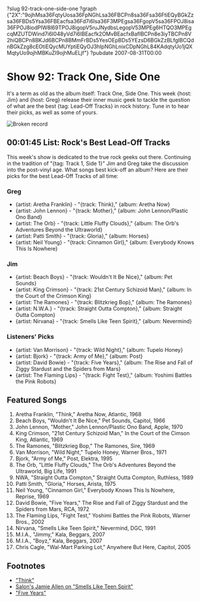 ?slug 92-track-one-side-one
?graph {"2X":"9ojhMsa36FqtyUosa36FpNGhLsa36FBCPn8sa36Fsa36FtiEQyBGkZzsa36FBDs5Ysa36FBEacfsa36Fd7i6Isa36F3MPEgsa36FgopV5sa36FPOJ8isa36FPOJ8iodPIW8l69TPOJ8igopV5ruJNydbsLegopV53MPEg6HTQO3MPEgcqMZUTDWind7i6I048yVd7i6IBEacfk2OMvBEacfxBafIBCPn8e3iyTBCPn8V2hiQBCPn8BKJd6BCPn8BMmFrBDs5YesOEpBDs5YEzsD6BGkZzBLfgIBCQdnBGkZzg8cEOtiEQycMUYptiEQyOJ3hIpNGhLnixCDpNGhL84KAdqtyUo1jQXMqtyUo9ojhMBKuZI9ojhMuELjf"}
?pubdate 2007-08-31T00:00

# Show 92: Track One, Side One
It's a term as old as the album itself: Track One, Side One. This week {host: Jim} and {host: Greg} release their inner music geek to tackle the question of what are the best {tag: Lead-Off Tracks} in rock history. Tune in to hear their picks, as well as some of yours.

![Broken record](https://static.soundopinions.org/images/broken_record_big.jpg)

## 00:01:45 List: Rock's Best Lead-Off Tracks
This week's show is dedicated to the true rock geeks out there. Continuing in the tradition of "{tag: Track 1, Side 1}" Jim and Greg take the discussion into the post-vinyl age. What songs best kick-off an album? Here are their picks for the best Lead-Off Tracks of all time:

### Greg 

- {artist: Aretha Franklin} - "{track: Think}," {album: Aretha Now}
- {artist: John Lennon} - "{track: Mother}," {album: John Lennon/Plastic Ono Band}
- {artist: The Orb} - "{track: Little Fluffy Clouds}," {album: The Orb's Adventures Beyond the Ultraworld}
- {artist: Patti Smith} - "{track: Gloria}," {album: Horses}
- {artist: Neil Young} - "{track: Cinnamon Girl}," {album: Everybody Knows This Is Nowhere}

### Jim

- {artist: Beach Boys} - "{track: Wouldn't It Be Nice}," {album: Pet Sounds}
- {artist: King Crimson} - "{track: 21st Century Schizoid Man}," {album: In the Court of the Crimson King}
- {artist: The Ramones} - "{track: Blitzkrieg Bop}," {album: The Ramones}
- {artist: N.W.A.} - "{track: Straight Outta Compton}," {album: Straight Outta Compton}
- {artist: Nirvana} - "{track: Smells Like Teen Spirit}," {album: Nevermind}

### Listeners' Picks

- {artist: Van Morrison} - "{track: Wild Night}," {album: Tupelo Honey}
- {artist: Bjork} - "{track: Army of Me}," {album: Post}
- {artist: David Bowie} - "{track: Five Years}," {album: The Rise and Fall of Ziggy Stardust and the Spiders from Mars}
- {artist: The Flaming Lips} - "{track: Fight Test}," {album: Yoshimi Battles the Pink Robots}

## Featured Songs
1. Aretha Franklin, "Think," Aretha Now, Atlantic, 1968
2. Beach Boys, "Wouldn't It Be Nice," Pet Sounds, Capitol, 1966
3. John Lennon, "Mother," John Lennon/Plastic Ono Band, Apple, 1970
4. King Crimson, "21st Century Schizoid Man," In the Court of the Cimson King, Atlantic, 1969
5. The Ramones, "Blitzkrieg Bop," The Ramones, Sire, 1969
6. Van Morrison, "Wild Night," Tupelo Honey, Warner Bros., 1971
7. Bjork, "Army of Me," Post, Elektra, 1995
8. The Orb, "Little Fluffy Clouds," The Orb's Adventures Beyond the Ultraworld, Big Life, 1991
9. NWA, "Straight Outta Compton," Straight Outta Compton, Ruthless, 1989
10. Patti Smith, "Gloria," Horses, Arista, 1975
11. Neil Young, "Cinnamon Girl," Everybody Knows This Is Nowhere, Reprise, 1969
12. David Bowie, "Five Years," The Rise and Fall of Ziggy Stardust and the Spiders from Mars, RCA, 1972
13. The Flaming Lips, "Fight Test," Yoshimi Battles the Pink Robots, Warner Bros., 2002
14. Nirvana, "Smells Like Teen Spirit," Nevermind, DGC, 1991
15. M.I.A., "Jimmy," Kala, Beggars, 2007
16. M.I.A., "Boyz," Kala, Beggars, 2007
17. Chris Cagle, "Wal-Mart Parking Lot," Anywhere But Here, Capitol, 2005

## Footnotes
- ["Think"](http://allmusic.com/cg/amg.dll?p=amg&sql=33:hbfixxydldke)
- [Salon's Jamie Allen on "Smells Like Teen Spirit"](http://dir.salon.com/story/ent/masterpiece/2002/04/15/teen_spirit/index.html)
- ["Five Years"](http://allmusic.com/cg/amg.dll?p=amg&sql=33:dbftxb90ld0e)
